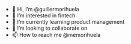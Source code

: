 - 👋 Hi, I’m @guillermorihuela
- 👀 I’m interested in fintech
- 🌱 I’m currently learning product management
- 💞️ I’m looking to collaborate on 
- 📫 How to reach me @memorihuela

<!---
guillermorihuela/guillermorihuela is a ✨ special ✨ repository because its `README.md` (this file) appears on your GitHub profile.
You can click the Preview link to take a look at your changes.
--->
